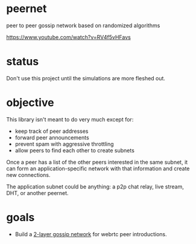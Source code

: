 # peernet

peer to peer gossip network based on randomized algorithms

https://www.youtube.com/watch?v=RV4f5vHFavs

# status

Don't use this project until the simulations are more fleshed out.

# objective

This library isn't meant to do very much except for:

* keep track of peer addresses
* forward peer announcements
* prevent spam with aggressive throttling
* allow peers to find each other to create subnets

Once a peer has a list of the other peers interested in the same subnet, it can
form an application-specific network with that information and create new
connections.

The application subnet could be anything: a p2p chat relay, live stream, DHT, or
another peernet.

# goals

* Build a [2-layer gossip network](https://github.com/ssbc/scuttlebot/issues/172#issuecomment-100410637)
for webrtc peer introductions.
